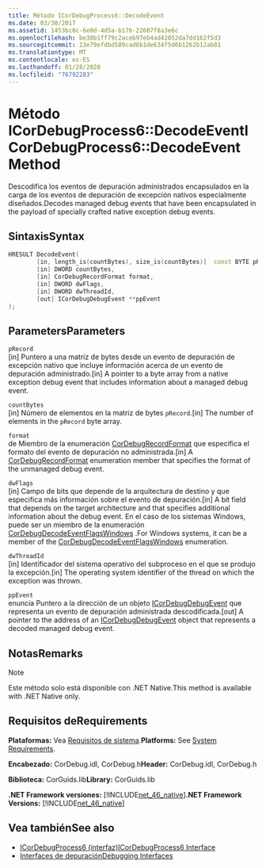 ```yaml
---
title: Método ICorDebugProcess6::DecodeEvent
ms.date: 03/30/2017
ms.assetid: 1453bc0c-6e0d-4d5a-b176-22607f8a3e6c
ms.openlocfilehash: be30b1ff79c2aceb97eb4ad42052da7dd162f5d3
ms.sourcegitcommit: 13e79efdbd589cad6b1de634f5d6b1262b12ab01
ms.translationtype: MT
ms.contentlocale: es-ES
ms.lasthandoff: 01/28/2020
ms.locfileid: "76792283"
---
```

# <a name="icordebugprocess6decodeevent-method"></a><span data-ttu-id="4b642-102">Método ICorDebugProcess6::DecodeEvent</span><span class="sxs-lookup"><span data-stu-id="4b642-102">ICorDebugProcess6::DecodeEvent Method</span></span>
<span data-ttu-id="4b642-103">Descodifica los eventos de depuración administrados encapsulados en la carga de los eventos de depuración de excepción nativos especialmente diseñados.</span><span class="sxs-lookup"><span data-stu-id="4b642-103">Decodes managed debug events that have been encapsulated in the payload of specially crafted native exception debug events.</span></span>  
  
## <a name="syntax"></a><span data-ttu-id="4b642-104">Sintaxis</span><span class="sxs-lookup"><span data-stu-id="4b642-104">Syntax</span></span>  
  
```cpp  
HRESULT DecodeEvent(  
        [in, length_is(countBytes), size_is(countBytes)]  const BYTE pRecord[],  
        [in] DWORD countBytes,  
        [in] CorDebugRecordFormat format,  
        [in] DWORD dwFlags,   
        [in] DWORD dwThreadId,   
        [out] ICorDebugDebugEvent **ppEvent  
);  
```  
  
## <a name="parameters"></a><span data-ttu-id="4b642-105">Parameters</span><span class="sxs-lookup"><span data-stu-id="4b642-105">Parameters</span></span>  
 `pRecord`  
 <span data-ttu-id="4b642-106">[in] Puntero a una matriz de bytes desde un evento de depuración de excepción nativo que incluye información acerca de un evento de depuración administrado.</span><span class="sxs-lookup"><span data-stu-id="4b642-106">[in] A pointer to a byte array from a native exception debug event that includes information about a managed debug event.</span></span>  
  
 `countBytes`  
 <span data-ttu-id="4b642-107">[in] Número de elementos en la matriz de bytes `pRecord`.</span><span class="sxs-lookup"><span data-stu-id="4b642-107">[in] The number of elements in the `pRecord` byte array.</span></span>  
  
 `format`  
 <span data-ttu-id="4b642-108">de Miembro de la enumeración [CorDebugRecordFormat](cordebugrecordformat-enumeration.md) que especifica el formato del evento de depuración no administrada.</span><span class="sxs-lookup"><span data-stu-id="4b642-108">[in] A [CorDebugRecordFormat](cordebugrecordformat-enumeration.md) enumeration member that specifies the format of the unmanaged debug event.</span></span>  
  
 `dwFlags`  
 <span data-ttu-id="4b642-109">[in] Campo de bits que depende de la arquitectura de destino y que especifica más información sobre el evento de depuración.</span><span class="sxs-lookup"><span data-stu-id="4b642-109">[in] A bit field that depends on the target architecture and that specifies additional information about the debug event.</span></span> <span data-ttu-id="4b642-110">En el caso de los sistemas Windows, puede ser un miembro de la enumeración [CorDebugDecodeEventFlagsWindows](cordebugdecodeeventflagswindows-enumeration.md) .</span><span class="sxs-lookup"><span data-stu-id="4b642-110">For Windows systems, it can be a member of the [CorDebugDecodeEventFlagsWindows](cordebugdecodeeventflagswindows-enumeration.md) enumeration.</span></span>  
  
 `dwThreadId`  
 <span data-ttu-id="4b642-111">[in] Identificador del sistema operativo del subproceso en el que se produjo la excepción.</span><span class="sxs-lookup"><span data-stu-id="4b642-111">[in] The operating system identifier of the thread on which the exception was thrown.</span></span>  
  
 `ppEvent`  
 <span data-ttu-id="4b642-112">enuncia Puntero a la dirección de un objeto [ICorDebugDebugEvent](icordebugdebugevent-interface.md) que representa un evento de depuración administrada descodificada.</span><span class="sxs-lookup"><span data-stu-id="4b642-112">[out] A pointer to the address of an [ICorDebugDebugEvent](icordebugdebugevent-interface.md) object that represents a decoded managed debug event.</span></span>  
  
## <a name="remarks"></a><span data-ttu-id="4b642-113">Notas</span><span class="sxs-lookup"><span data-stu-id="4b642-113">Remarks</span></span>  
  
> [!NOTE]
> <span data-ttu-id="4b642-114">Este método solo está disponible con .NET Native.</span><span class="sxs-lookup"><span data-stu-id="4b642-114">This method is available with .NET Native only.</span></span>  
  
## <a name="requirements"></a><span data-ttu-id="4b642-115">Requisitos de</span><span class="sxs-lookup"><span data-stu-id="4b642-115">Requirements</span></span>  
 <span data-ttu-id="4b642-116">**Plataformas:** Vea [Requisitos de sistema](../../../../docs/framework/get-started/system-requirements.md).</span><span class="sxs-lookup"><span data-stu-id="4b642-116">**Platforms:** See [System Requirements](../../../../docs/framework/get-started/system-requirements.md).</span></span>  
  
 <span data-ttu-id="4b642-117">**Encabezado:** CorDebug.idl, CorDebug.h</span><span class="sxs-lookup"><span data-stu-id="4b642-117">**Header:** CorDebug.idl, CorDebug.h</span></span>  
  
 <span data-ttu-id="4b642-118">**Biblioteca:** CorGuids.lib</span><span class="sxs-lookup"><span data-stu-id="4b642-118">**Library:** CorGuids.lib</span></span>  
  
 <span data-ttu-id="4b642-119">**.NET Framework versiones:** [!INCLUDE[net_46_native](../../../../includes/net-46-native-md.md)]</span><span class="sxs-lookup"><span data-stu-id="4b642-119">**.NET Framework Versions:** [!INCLUDE[net_46_native](../../../../includes/net-46-native-md.md)]</span></span>  
  
## <a name="see-also"></a><span data-ttu-id="4b642-120">Vea también</span><span class="sxs-lookup"><span data-stu-id="4b642-120">See also</span></span>

- [<span data-ttu-id="4b642-121">ICorDebugProcess6 (interfaz)</span><span class="sxs-lookup"><span data-stu-id="4b642-121">ICorDebugProcess6 Interface</span></span>](icordebugprocess6-interface.md)
- [<span data-ttu-id="4b642-122">Interfaces de depuración</span><span class="sxs-lookup"><span data-stu-id="4b642-122">Debugging Interfaces</span></span>](debugging-interfaces.md)
